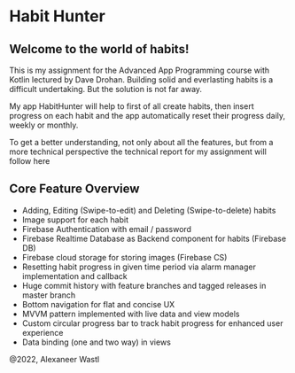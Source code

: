 # Habit Hunter

## Welcome to the world of habits!

This is my assignment for the Advanced App Programming course with Kotlin lectured by Dave Drohan. 
Building solid and everlasting habits is a difficult undertaking. 
But the solution is not far away. 

My app HabitHunter will help to first of all create habits, then insert progress on each habit and the app
automatically reset their progress daily, weekly or monthly. 

To get a better understanding, not only about all the features, but from a more technical perspective 
the technical report for my assignment will follow here

## Core Feature Overview

* Adding, Editing (Swipe-to-edit) and Deleting (Swipe-to-delete) habits 
* Image support for each habit
* Firebase Authentication with email / password
* Firebase Realtime Database as Backend component for habits (Firebase DB)
* Firebase cloud storage for storing images (Firebase CS)
* Resetting habit progress in given time period via alarm manager implementation and callback
* Huge commit history with feature branches and tagged releases in master branch
* Bottom navigation for flat and concise UX  
* MVVM pattern implemented with live data and view models
* Custom circular progress bar to track habit progress for enhanced user experience
* Data binding (one and two way) in views

@2022, Alexaneer Wastl
